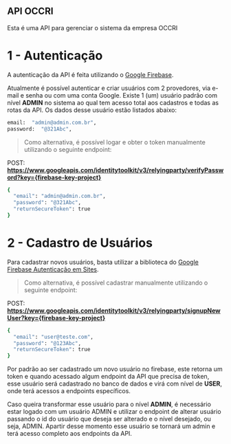 ## API OCCRI

Esta é uma API para gerenciar o sistema da empresa OCCRI

# 1 - Autenticação

A autenticação da API é feita utilizando o [Google Firebase](https://firebase.google.com/).

Atualmente é possível autenticar e criar usuários com 2 provedores, via e-mail e senha ou com uma conta Google.
Existe 1 (um) usuário padrão com nível **ADMIN** no sistema ao qual tem acesso total aos cadastros e todas as rotas da API.
Os dados desse usuário estão listados abaixo:

```bash
email:  "admin@admin.com.br",
password:  "@321Abc",
```
> Como alternativa, é possível logar e obter o token manualmente utilizando o seguinte endpoint:

  POST: **https://www.googleapis.com/identitytoolkit/v3/relyingparty/verifyPassword?key={firebase-key-project}**
    
```bash
{
  "email": "admin@admin.com.br",
  "password": "@321Abc",
  "returnSecureToken": true
}
```
# 2 - Cadastro de Usuários

Para cadastrar novos usuários, basta utilizar a biblioteca do [Google Firebase Autenticação em Sites](https://firebase.google.com/docs/auth/web/start?hl=pt-br).

> Como alternativa, é possível cadastrar manualmente utilizando o seguinte endpoint:

  POST: **https://www.googleapis.com/identitytoolkit/v3/relyingparty/signupNewUser?key={firebase-key-project}**
    
```bash
{
  "email": "user@teste.com",
  "password": "@123Abc",
  "returnSecureToken": true
}
```
	
Por padrão ao ser cadastrado um novo usuário no firebase, este retorna um token e quando acessado algum endpoint da API que precisa de token, esse usuário será cadastrado no banco de dados e virá com nível de **USER**, onde terá acessos a endpoints específicos.

Caso queira transformar esse usuário para o nível **ADMIN**, é necessário estar logado com um usuário ADMIN e utilizar o endpoint de alterar usuário passando o id do usuário que deseja ser alterado e o nível desejado, ou seja, ADMIN. Apartir desse momento esse usuário se tornará um admin e terá acesso completo aos endpoints da API.
